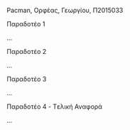 Pacman, Ορφέας, Γεωργίου, Π2015033

Παραδοτέο 1

...

Παραδοτέο 2

...

Παραδοτέο 3

...

Παραδοτέο 4 - Tελική Αναφορά

...
